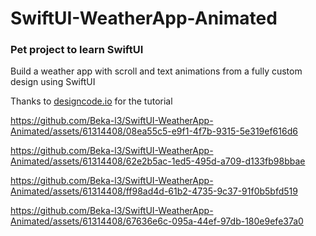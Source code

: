 # SwiftUI-WeatherApp-Animated


### Pet project to learn SwiftUI

Build a weather app with scroll and text animations from a fully custom design using SwiftUI

Thanks to [designcode.io](designcode.io) for the tutorial



https://github.com/Beka-l3/SwiftUI-WeatherApp-Animated/assets/61314408/08ea55c5-e9f1-4f7b-9315-5e319ef616d6



https://github.com/Beka-l3/SwiftUI-WeatherApp-Animated/assets/61314408/62e2b5ac-1ed5-495d-a709-d133fb98bbae



https://github.com/Beka-l3/SwiftUI-WeatherApp-Animated/assets/61314408/ff98ad4d-61b2-4735-9c37-91f0b5bfd519



https://github.com/Beka-l3/SwiftUI-WeatherApp-Animated/assets/61314408/67636e6c-095a-44ef-97db-180e9efe37a0


